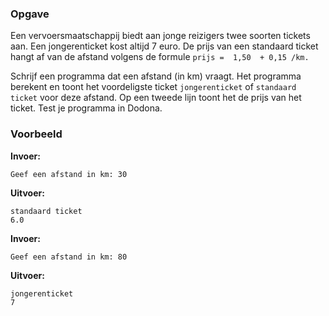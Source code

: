 ### Opgave


Een vervoersmaatschappij biedt aan jonge reizigers twee soorten tickets aan. Een jongerenticket kost altijd 7 euro. De prijs van een standaard ticket hangt af van de afstand volgens de formule `prijs =  1,50  + 0,15 /km.`

Schrijf een programma dat een afstand (in km) vraagt. Het programma berekent en toont het voordeligste ticket `jongerenticket` of `standaard ticket` voor deze afstand. Op een tweede lijn toont het de prijs van het ticket. Test je programma in Dodona.


### Voorbeeld

**Invoer:**

    Geef een afstand in km: 30

**Uitvoer:**

    standaard ticket
    6.0

**Invoer:**

    Geef een afstand in km: 80

**Uitvoer:**

    jongerenticket
    7
